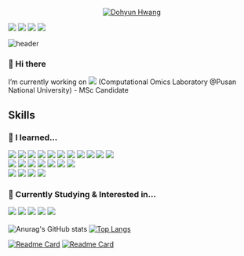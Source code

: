 <p align="center">
  <a href="https://github.com/HwangDoHyun28">
    <img src="https://user-images.githubusercontent.com/20955511/199138068-0a7b7b75-a024-4f00-803f-30a19c5d1b2d.png" alt="Dohyun Hwang" /></a>
</p>




<a href="https://www.instagram.com/do.hyen28/" target="_blank"><img src="https://img.shields.io/badge/do.hyen28%20-E4405F?style=for-the-badge&logo=instagram&logoColor=white"/></a>
<a href="https://twitter.com/i/flow/login?redirect_after_login=%2Fhwangdohyun9004" target="_blank"><img src="https://img.shields.io/badge/@hwangdohyun9004%20-000000?style=for-the-badge&logo=x&logoColor=white"/></a>
<a href="hdh1028@pusan.ac.kr" target="_blank"><img src="https://img.shields.io/badge/hdh1028@pusan.ac.kr%20-EA4335?style=for-the-badge&logo=Gmail&logoColor=white"/></a>
<a href="hdh1028@naver.com" target="_blank"><img src="https://img.shields.io/badge/hdh1028@naver.com%20-03C75A?style=for-the-badge&logo=Naver&logoColor=white"/></a>

![header](https://capsule-render.vercel.app/api?type=soft&height=300&color=000000&text=Welcome%20to%20Dohyun's%20Github!&fontColor=ffffff&fontSize=56&animation=fadeIn)

### 🍑 Hi there 
I’m currently working on <a href="https://pnucolab.com/" target="_blank"><img src="https://img.shields.io/badge/PNUCOLAB%20-F9AB00?style=for-the-badge&logoColor=white"/></a>
 (Computational Omics Laboratory @Pusan National University) - MSc Candidate

## Skills
### 📖 I learned...
<a target="_blank"><img src="https://img.shields.io/badge/Python-3776AB?style=for-the-badge&logo=Python&logoColor=FFFFFF"/></a>
<a target="_blank"><img src="https://img.shields.io/badge/JavaScript-F7DF1E?style=for-the-badge&logo=JavaScript&logoColor=FFFFFF"/></a>
<a target="_blank"><img src="https://img.shields.io/badge/Java-000000?style=for-the-badge&logo=OpenJDK&logoColor=FFFFFF"/></a>
<a target="_blank"><img src="https://img.shields.io/badge/html5-E34F26?style=for-the-badge&logo=html5&logoColor=FFFFFF"/></a>
<a target="_blank"><img src="https://img.shields.io/badge/css3-1572B6?style=for-the-badge&logo=css3&logoColor=FFFFFF"/></a>
<a target="_blank"><img src="https://img.shields.io/badge/svelte-FF3E00?style=for-the-badge&logo=svelte&logoColor=FFFFFF"/></a>
<a target="_blank"><img src="https://img.shields.io/badge/R-276DC3?style=for-the-badge&logo=R&logoColor=FFFFFF"/></a>
<a target="_blank"><img src="https://img.shields.io/badge/MATLAB-071D49?style=for-the-badge"/></a>
<a target="_blank"><img src="https://img.shields.io/badge/csharp-512BD4?style=for-the-badge&logo=csharp&logoColor=FFFFFF"/></a>
<a target="_blank"><img src="https://img.shields.io/badge/mysql-4479A1?style=for-the-badge&logo=mysql&logoColor=FFFFFF"/></a>
<a target="_blank"><img src="https://img.shields.io/badge/starUML-5C2D91?style=for-the-badge"/></a>
<br>
<a target="_blank"><img src="https://img.shields.io/badge/googlecolab-F9AB00?style=for-the-badge&logo=googlecolab&logoColor=FFFFFF"/></a>
<a target="_blank"><img src="https://img.shields.io/badge/github-000000?style=for-the-badge&logo=github&logoColor=FFFFFF"/></a>
<a target="_blank"><img src="https://img.shields.io/badge/git-F05032?style=for-the-badge&logo=git&logoColor=FFFFFF"/></a>
<a target="_blank"><img src="https://img.shields.io/badge/visualstudiocode-007ACC?style=for-the-badge&logo=visualstudiocode&logoColor=FFFFFF"/></a>
<a target="_blank"><img src="https://img.shields.io/badge/linux-FCC624?style=for-the-badge&logo=linux&logoColor=FFFFFF"/></a>
<a target="_blank"><img src="https://img.shields.io/badge/ubuntu-E95420?style=for-the-badge&logo=ubuntu&logoColor=FFFFFF"/></a>
<a target="_blank"><img src="https://img.shields.io/badge/anaconda-44A833?style=v&logo=anaconda&logoColor=FFFFFF"/></a>
<br>
<a target="_blank"><img src="https://img.shields.io/badge/adobephotoshop-31A8FF?style=for-the-badge&logo=adobephotoshop&logoColor=FFFFFF"/></a>
<a target="_blank"><img src="https://img.shields.io/badge/adobeillustrator-FF9A00?style=for-the-badge&logo=adobeillustrator&logoColor=FFFFFF"/></a>
<a target="_blank"><img src="https://img.shields.io/badge/clipstudio-A8B9CC?style=for-the-badge"/></a>
<a target="_blank"><img src="https://img.shields.io/badge/figma-F24E1E?style=for-the-badge&logo=figma&logoColor=FFFFFF"/></a>
<br>

### 📖 Currently Studying & Interested in...
<a target="_blank"><img src="https://img.shields.io/badge/ruby-CC342D?style=for-the-badge&logo=ruby&logoColor=FFFFFF"/></a>
<a target="_blank"><img src="https://img.shields.io/badge/jekyll-CC0000?style=for-the-badge&logo=jekyll&logoColor=FFFFFF"/></a>
<a target="_blank"><img src="https://img.shields.io/badge/bootstrap-7952B3?style=for-the-badge&logo=bootstrap&logoColor=FFFFFF"/></a>
<a target="_blank"><img src="https://img.shields.io/badge/django-092E20?style=for-the-badge&logo=django&logoColor=FFFFFF"/></a>
<a target="_blank"><img src="https://img.shields.io/badge/unity-000000?style=for-the-badge&logo=unity&logoColor=FFFFFF"/></a>
<br>
<br>
![Anurag's GitHub stats](https://github-readme-stats.vercel.app/api?username=HwangDoHyun28&theme=rose_pine&show_icons=true)
[![Top Langs](https://github-readme-stats.vercel.app/api/top-langs/?username=HwangDoHyun28&layout=donut&theme=rose_pine)](https://github.com/HwangDoHyun28) 


[![Readme Card](https://github-readme-stats.vercel.app/api/pin/?username=HwangDoHyun28&repo=HwangDoHyun28.github.io&theme=rose_pine)](https://github.com/HwangDoHyun28/HwangDoHyun28.github.io)
[![Readme Card](https://github-readme-stats.vercel.app/api/pin/?username=new-genes&repo=new-genes.github.io&theme=rose_pine&show_owner=true)](https://github.com/new-genes/new-genes.github.io)

<!--
**HwangDoHyun28/HwangDoHyun28** is a ✨ _special_ ✨ repository because its `README.md` (this file) appears on your GitHub profile.

Here are some ideas to get you started:

- 🔭 I’m currently working on ...
- 🌱 I’m currently learning ...
- 👯 I’m looking to collaborate on ...
- 🤔 I’m looking for help with ...
- 💬 Ask me about ...
- 📫 How to reach me: ...
- 😄 Pronouns: ...
- ⚡ Fun fact: ...
-->
